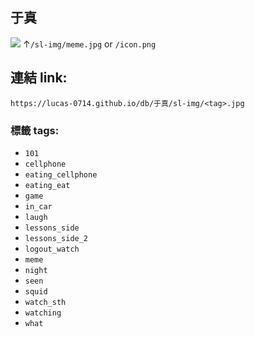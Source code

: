 ## 于真
![](https://lucas-0714.github.io/db/于真/icon.png)
↑`/sl-img/meme.jpg` or `/icon.png`

## 連結 link:
`https://lucas-0714.github.io/db/于真/sl-img/<tag>.jpg`

### 標籤 tags:
- `101`
- `cellphone`
- `eating_cellphone`
- `eating_eat`
- `game`
- `in_car`
- `laugh`
- `lessons_side`
- `lessons_side_2`
- `logout_watch`
- `meme`
- `night`
- `seen`
- `squid`
- `watch_sth`
- `watching`
- `what`
